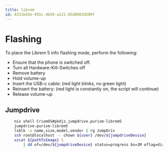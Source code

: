 ```yaml
---
title: librem
id: 4331b43e-955c-4b59-a121-85d8983d509f
---
```


# Flashing

To place the Librem 5 info flashing mode, perform the following:

-   Ensure that the phone is switched off.
-   Turn all Hardware-Kill-Switches off
-   Remove battery
-   Hold volume-up
-   Insert the USB-c cable: (red light blinks, no green light)
-   Reinsert the battery: (red light is constantly on, the script will continue)
-   Release volume-up

## Jumpdrive

```sh
    nix shell CriomOS#pkdjz.jumpdrive.purism-librem5
    jumpdrive-purism-librem5
    lsblk -o name,size,model,vendor | rg JumpDriv
    ssh root@localhost -- chown ${user} /dev/${jumpdriveDevice}
    xzcat ${pathToImage} \
        | dd of=/dev/${jumpdriveDevice} status=progress bs=1M oflag=direct iflag=fullblock
```
